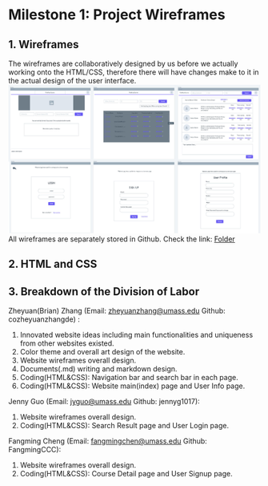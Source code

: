 # Milestone 1: Project Wireframes
## 1. Wireframes
The wireframes are collaboratively designed by us before we actually working onto the HTML/CSS, therefore there will have changes make to it in the actual design of the user interface.
![Wireframes:](wireframe_imgs/mergedWireframes.jpg)
All wireframes are separately stored in Github. Check the link: [Folder](wireframe_imgs/)

## 2. HTML and CSS



## 3. Breakdown of the Division of Labor

Zheyuan(Brian) Zhang (Email: zheyuanzhang@umass.edu Github: cozheyuanzhangde) :
 1. Innovated website ideas including main functionalities and uniqueness from other websites existed.
 2. Color theme and overall art design of the website.
 3. Website wireframes overall design.
 4. Documents(.md) writing and markdown design.
 5. Coding(HTML&CSS): Navigation bar and search bar in each page.
 6. Coding(HTML&CSS): Website main(index) page and User Info page.

Jenny Guo (Email: jyguo@umass.edu Github: jennyg1017):

 1. Website wireframes overall design.
 2. Coding(HTML&CSS): Search Result page and User Login page.

Fangming Cheng (Email: fangmingchen@umass.edu Github: FangmingCCC):

 1. Website wireframes overall design.
 2. Coding(HTML&CSS): Course Detail page and User Signup page.